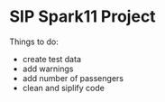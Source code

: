 # SIP Spark11 Project
Things to do:
  - create test data
  - add warnings
  - add number of passengers
  - clean and siplify code
